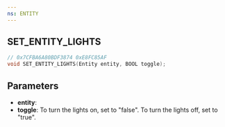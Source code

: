 ```yaml
---
ns: ENTITY
---
```

## SET_ENTITY_LIGHTS

```c
// 0x7CFBA6A80BDF3874 0xE8FC85AF
void SET_ENTITY_LIGHTS(Entity entity, BOOL toggle);
```


## Parameters
* **entity**: 
* **toggle**: To turn the lights on, set to "false". To turn the lights off, set to "true".

